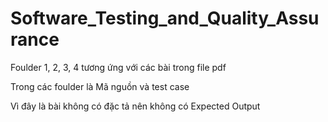 # Software_Testing_and_Quality_Assurance

Foulder 1, 2, 3, 4 tương ứng với các bài trong file pdf

Trong các foulder là Mã nguồn và test case

Vì đây là bài không có đặc tả nên không có Expected Output
